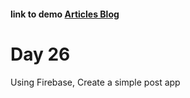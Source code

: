 #### link to demo [Articles Blog](https://abiola-farounbi.github.io/ecx-30days-of-code/day26/)

Day 26
==================
Using Firebase, Create a simple post app
